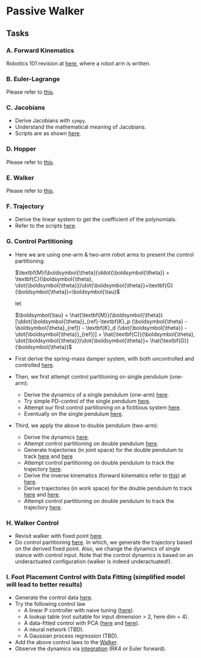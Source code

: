 # Passive Walker
## Tasks
### A. Forward Kinematics
Robotics 101 revision at [here](/bootcamp_scripts/3_passive_walker/a_forward_kinematics/forward_kinematics.py), where a robot arm is written.

### B. Euler-Lagrange
Please refer to [this](/bootcamp_scripts/1_hopper_dynamics/README.md#a-euler-lagrange).

### C. Jacobians
- Derive Jacobians with $\texttt{sympy}$.
- Understand the mathematical meaning of Jacobians.
- Scripts are as shown [here](/bootcamp_scripts/4_walker_control/c_jacobians/).

### D. Hopper
Please refer to [this](/bootcamp_scripts/1_hopper_dynamics/README.md#c-hopper).

### E. Walker
Please refer to [this](/bootcamp_scripts/3_passive_walker/d_walker/passive_walker.py).

### F. Trajectory
- Derive the linear system to get the coefficient of the polynomials.
- Refer to the scripts [here](/bootcamp_scripts/4_walker_control/f_trajectory/).

### G. Control Partitioning
- Here we are using one-arm & two-arm robot arms to present the control partitioning.
  
  $\textbf{M}(\boldsymbol{\theta})\ddot{\boldsymbol{\theta}} + \textbf{C}(\boldsymbol{\theta}, \dot{\boldsymbol{\theta}})\dot{\boldsymbol{\theta}}+\textbf{G}(\boldsymbol{\theta})=\boldsymbol{\tau}$
  
  let

  $\boldsymbol{\tau} = \hat{\textbf{M}}(\boldsymbol{\theta})[\ddot{\boldsymbol{\theta}}_{ref}-\textbf{K}_p (\boldsymbol{\theta} - \boldsymbol{\theta}_{ref}) - \textbf{K}_d (\dot{\boldsymbol{\theta}} - \dot{\boldsymbol{\theta}}_{ref})] + \hat{\textbf{C}}(\boldsymbol{\theta}, \dot{\boldsymbol{\theta}})\dot{\boldsymbol{\theta}}+ \hat{\textbf{G}}(\boldsymbol{\theta})$
- First derive the spring-mass damper system, with both uncontrolled and controlled [here](/bootcamp_scripts/4_walker_control/g_control_partitioning/spring_mass_damper/).
- Then, we first attempt control partitioning on single pendulum (one-arm):
  - Derive the dynamics of a single pendulum (one-arm) [here](/bootcamp_scripts/4_walker_control/g_control_partitioning/single_pendulum/dynamics/single_pendulum_dynamics.py).
  - Try simple PD-control of the single pendulum [here](/bootcamp_scripts/4_walker_control/g_control_partitioning/single_pendulum/single_pendulum_pd_control.py).
  - Attempt our first control partitioning on a fictitious system [here](/bootcamp_scripts/4_walker_control/g_control_partitioning/single_pendulum/fictitious_system_control_partitioning.py).
  - Eventually on the single pendulum [here](/bootcamp_scripts/4_walker_control/g_control_partitioning/single_pendulum/single_pendulum_control_partitioning.py).
- Third, we apply the above to double pendulum (two-arm):
  - Derive the dynamics [here](/bootcamp_scripts/4_walker_control/g_control_partitioning/double_pendulum/dynamics/double_pendulum_dynamics.py).
  - Attempt control partitioning on double pendulum [here](/bootcamp_scripts/4_walker_control/g_control_partitioning/double_pendulum/double_pendulum_control_partitioning.py).
  - Generate trajectories (in joint space) for the double pendulum to track [here](/bootcamp_scripts/4_walker_control/g_control_partitioning/double_pendulum/traj_gen/traj_1.py) and [here](/bootcamp_scripts/4_walker_control/g_control_partitioning/double_pendulum/traj_gen/traj_2.py)
  - Attempt control partitioning on double pendulum to track the trajectory [here](/bootcamp_scripts/4_walker_control/g_control_partitioning/double_pendulum/double_pendulum_traj_tracking.py).
  - Derive the inverse kinematics (forward kinematics refer to [this](/bootcamp_scripts/4_walker_control/a_forward_kinematics/)) at [here](/bootcamp_scripts/4_walker_control/g_control_partitioning/double_pendulum/inverse_kinematics/).
  - Derive trajectories (in work space) for the double pendulum to track [here](/bootcamp_scripts/4_walker_control/g_control_partitioning/double_pendulum/traj_gen/lemniscate.py) and [here](/bootcamp_scripts/4_walker_control/g_control_partitioning/double_pendulum/traj_gen/lemniscate_kinematics.py).
  - Attempt control partitioning on double pendulum to track the trajectory [here](/bootcamp_scripts/4_walker_control/g_control_partitioning/double_pendulum/double_pendulum_cartesian_control.py).

### H. Walker Control
- Revisit walker with fixed point [here](/bootcamp_scripts/4_walker_control/h_walker_control/passive_walker_fixpoint.py).
- Do control partitioning [here](/bootcamp_scripts/4_walker_control/h_walker_control/walker_control_partitioning.py). In which, we generate the trajectory based on the derived fixed point. Also, we change the dynamics of single stance with control input. Note that the control dynamics is based on an underactuated configuration (walker is indeed underactuated!). 

### I. Foot Placement Control with Data Fitting (simplified model will lead to better results)
- Generate the control data [here](/bootcamp_scripts/4_walker_control/i_foot_placement/walker_data_gen.py).
- Try the following control law
  - A linear P controller with naive tuning ([here](/bootcamp_scripts/4_walker_control/i_foot_placement/walker_P_control.py)).
  - A lookup table (not suitable for input dimension > 2, here dim = 4).
  - A data-fitted control with PCA ([here](/bootcamp_scripts/4_walker_control/i_foot_placement/walker_pca_control.py) and [here](/bootcamp_scripts/4_walker_control/i_foot_placement/walker_data_regress_pca.py)).
  - A neural network (TBD).
  - A Gaussian process regression (TBD).
- Add the above control laws to the [Walker](/bootcamp_scripts/4_walker_control/i_foot_placement/walker_data_regress_pca.py).
- Observe the dynamics via [integration](/dynamics.py) (RK4 or Euler forward).
